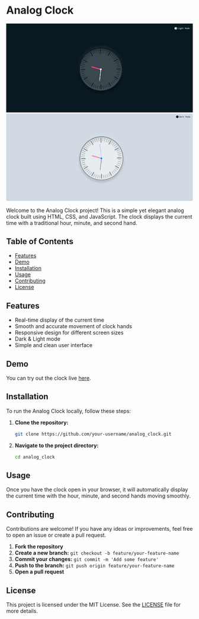 # Analog Clock

![ANALOG CLOCK](Dark-mode.png)
![](Light-mode.png)


Welcome to the Analog Clock project! This is a simple yet elegant analog clock built using HTML, CSS, and JavaScript. The clock displays the current time with a traditional hour, minute, and second hand.

## Table of Contents

- [Features](#features)
- [Demo](#demo)
- [Installation](#installation)
- [Usage](#usage)
- [Contributing](#contributing)
- [License](#license)

## Features

- Real-time display of the current time
- Smooth and accurate movement of clock hands
- Responsive design for different screen sizes
- Dark & Light mode
- Simple and clean user interface

## Demo

You can try out the clock live [here](https://example.com/analog_clock).

## Installation

To run the Analog Clock locally, follow these steps:

1. **Clone the repository:**

    ```sh
    git clone https://github.com/your-username/analog_clock.git
    ```

2. **Navigate to the project directory:**

    ```sh
    cd analog_clock
    ```


## Usage

Once you have the clock open in your browser, it will automatically display the current time with the hour, minute, and second hands moving smoothly.

## Contributing

Contributions are welcome! If you have any ideas or improvements, feel free to open an issue or create a pull request.

1. **Fork the repository**
2. **Create a new branch:** `git checkout -b feature/your-feature-name`
3. **Commit your changes:** `git commit -m 'Add some feature'`
4. **Push to the branch:** `git push origin feature/your-feature-name`
5. **Open a pull request**

## License

This project is licensed under the MIT License. See the [LICENSE](LICENSE) file for more details.

